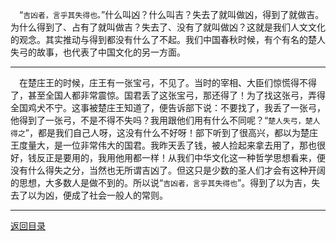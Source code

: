 &emsp;“``吉凶者，言乎其失得也。``”什么叫凶？什么叫吉？失去了就叫做凶，得到了就做吉。为什么得到了、占有了就叫做吉？失去了、没有了就叫做凶？这就是我们人文文化的观念。其实推动与得到都没有什么了不起。我们中国春秋时候，有个有名的楚人失弓的故事，也代表了中国文化的另一方面。
___
&emsp;在楚庄王的时候，庄王有一张宝弓，不见了。当时的宰相、大臣们惊慌得不得了，甚至全国人都非常震惊。国君丢了这张宝弓，那还得了！为了找这张弓，弄得全国鸡犬不宁。这事被楚庄王知道了，便告诉部下说：不要找了，我丢了一张弓，他得到了一张弓，不是不得不失吗？我用跟他们用有什么不同呢？“``楚人失弓，楚人得之``”，都是我们自己人呀，这没有什么不好呀！部下听到了很高兴，都以为楚庄王度量大，是一位非常伟大的国君。我昨天丢了钱，被人捡起来拿去用了，那也很好，钱反正是要用的，我用他用都一样！从我们中华文化这一种哲学思想看来，便没有什么得失之分，当然也无所谓吉凶了。但这只是少数的圣人们才会有这种开阔的思想，大多数人是做不到的。所以说“``吉凶者，言乎其失得也``”。得到了以为吉，失去了以为凶，便成了社会一般人的常则。
___
[返回目录](../../master/README.md#目录)